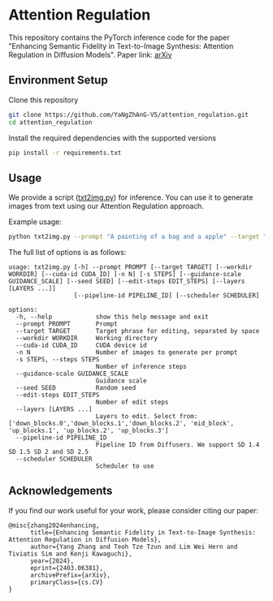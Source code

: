# Attention Regulation

This repository contains the PyTorch inference code for the paper "Enhancing Semantic Fidelity in Text-to-Image Synthesis: Attention Regulation in Diffusion Models". Paper link: [arXiv](https://arxiv.org/abs/2403.06381)


## Environment Setup
Clone this repository
```bash
git clone https://github.com/YaNgZhAnG-V5/attention_regulation.git
cd attention_regulation
```
Install the required dependencies with the supported versions 
```bash
pip install -r requirements.txt
```

## Usage
We provide a script ([txt2img.py](txt2img.py)) for inference. You can use it to generate images from text using our Attention Regulation approach.

Example usage:
```bash
python txt2img.py --prompt "A painting of a bag and a apple" --target "bag apple"
```

The full list of options is as follows:
```
usage: txt2img.py [-h] --prompt PROMPT [--target TARGET] [--workdir WORKDIR] [--cuda-id CUDA_ID] [-n N] [-s STEPS] [--guidance-scale GUIDANCE_SCALE] [--seed SEED] [--edit-steps EDIT_STEPS] [--layers [LAYERS ...]]
                  [--pipeline-id PIPELINE_ID] [--scheduler SCHEDULER]

options:
  -h, --help            show this help message and exit
  --prompt PROMPT       Prompt
  --target TARGET       Target phrase for editing, separated by space
  --workdir WORKDIR     Working directory
  --cuda-id CUDA_ID     CUDA device id
  -n N                  Number of images to generate per prompt
  -s STEPS, --steps STEPS
                        Number of inference steps
  --guidance-scale GUIDANCE_SCALE
                        Guidance scale
  --seed SEED           Random seed
  --edit-steps EDIT_STEPS
                        Number of edit steps
  --layers [LAYERS ...]
                        Layers to edit. Select from: ['down_blocks.0','down_blocks.1','down_blocks.2', 'mid_block', 'up_blocks.1', 'up_blocks.2', 'up_blocks.3']
  --pipeline-id PIPELINE_ID
                        Pipeline ID from Diffusers. We support SD 1.4 SD 1.5 SD 2 and SD 2.5
  --scheduler SCHEDULER
                        Scheduler to use
```


## Acknowledgements
If you find our work useful for your work, please consider citing our paper:
```
@misc{zhang2024enhancing,
      title={Enhancing Semantic Fidelity in Text-to-Image Synthesis: Attention Regulation in Diffusion Models}, 
      author={Yang Zhang and Teoh Tze Tzun and Lim Wei Hern and Tiviatis Sim and Kenji Kawaguchi},
      year={2024},
      eprint={2403.06381},
      archivePrefix={arXiv},
      primaryClass={cs.CV}
}
```
